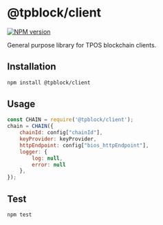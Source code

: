 # @tpblock/client
[![NPM version](https://img.shields.io/npm/v/@tpblock/client?style=flat-square)](https://www.npmjs.com/package/@tpblock/client)

General purpose library for TPOS blockchain clients.

## Installation
```bash
npm install @tpblock/client
```

## Usage
```js
const CHAIN = require('@tpblock/client');
chain = CHAIN({
	chainId: config["chainId"],
	keyProvider: keyProvider,
	httpEndpoint: config["bios_httpEndpoint"],
	logger: {
		log: null,
		error: null
	},
});
```

## Test
```bash
npm test
```
